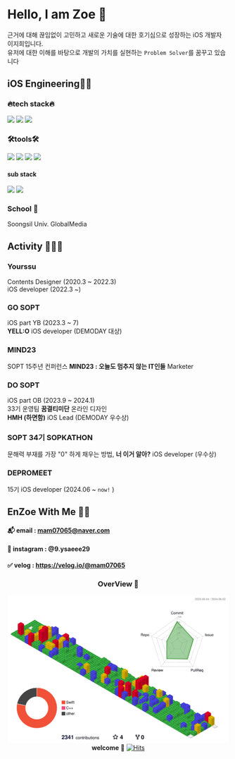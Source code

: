 # Hello, I am Zoe 👋 #
근거에 대해 끊임없이 고민하고 새로운 기술에 대한 호기심으로 성장하는 iOS 개발자 이지희입니다. </br>
유저에 대한 이해를 바탕으로 개발의 가치를 실현하는 `Problem Solver`를 꿈꾸고 있습니다


## iOS Engineering👩‍💻 ##
### 🔥tech stack🔥 ###
<img src="https://img.shields.io/badge/Swift-F05138?style=flat-square&logo=Swift&logoColor=white"/> <img src="https://img.shields.io/badge/UIKit-2396F3?style=flat-square&logo=UIKit&logoColor=white"/> <img src="https://img.shields.io/badge/iOS-000000?style=flat-square&logo=ios&logoColor=white"/>

### 🛠️tools🛠️ ###
<img src="https://img.shields.io/badge/github-000000?style=flat-square&logo=github&logoColor=white"/> <img src="https://img.shields.io/badge/Xcode-147EFB?style=flat-square&logo=xcode&logoColor=white"/> <img src="https://img.shields.io/badge/Figma-F24E1E?style=flat-square&logo=figma&logoColor=white"/> <img src="https://img.shields.io/badge/Notion-000000?style=flat-square&logo=notion&logoColor=white"/>

#### sub stack
<img src="https://img.shields.io/badge/javascript-F7DF1E?style=flat-square&logo=javascript&logoColor=black"/> <img src="https://img.shields.io/badge/strapi-4945FF?style=flat-square&logo=strapi&logoColor=white"/>
<br>


### School 🏫
Soongsil Univ. GlobalMedia
## Activity 🌊🏄‍♂️
### **Yourssu** 
 Contents Designer (2020.3 ~ 2022.3) </br>
 iOS developer (2022.3 ~)

### **GO SOPT** 
 iOS part YB (2023.3 ~ 7) </br>
**YELL:O** iOS developer (DEMODAY 대상)

### MIND23 
SOPT 15주년 컨퍼런스 
**MIND23 : 오늘도 멈추지 않는 IT인들** Marketer

### **DO SOPT** 
 iOS part OB (2023.9 ~ 2024.1) </br>
 33기 운영팀 **꿈결티미단** 온라인 디자인 </br>
**HMH (하면함)** iOS Lead (DEMODAY 우수상)

### SOPT 34기 SOPKATHON
문해력 부재를 가장 "0" 하게 채우는 방법, **너 이거 알아?** iOS developer (우수상)

### DEPROMEET 
15기 iOS developer (2024.06 ~ `now!` )


## EnZoe With Me 🙆‍♀️ 
#### 📬 email : mam07065@naver.com
#### 📸 instagram : @9.ysaeee29
#### ✅ velog : https://velog.io/@mam07065


<div align="center">
 
### OverView 👀
![](./profile-3d-contrib/profile-gitblock.svg)
**welcome** 🥳 [![Hits](https://hits.seeyoufarm.com/api/count/incr/badge.svg?url=https%3A%2F%2Fgithub.com%2FZoe0929&count_bg=%23BCE6F9&title_bg=%23555555&icon=&icon_color=%23E7E7E7&title=hits&edge_flat=false)](https://hits.seeyoufarm.com)

</div>

